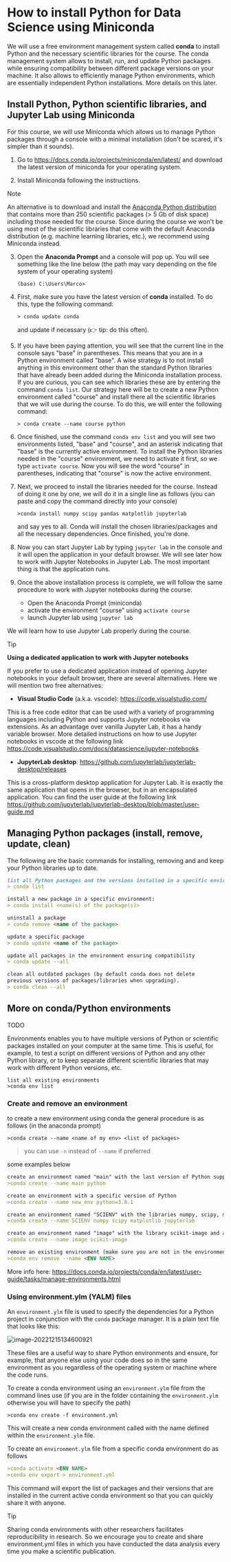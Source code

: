 # How to install Python for Data Science using Miniconda

We will use a free environment management system called **conda** to install Python and the necessary scientific libraries for the course. The conda management system allows to install, run, and update Python packages while ensuring compatibility between different package versions on your machine. It also allows to efficiently manage Python environments, which are essentially independent Python installations. More details on this later.

## Install Python, Python scientific libraries, and Jupyter Lab using Miniconda

For this course, we will use Miniconda which allows us to manage Python packages through a console with a minimal installation (don't be scared, it's simpler than it sounds).

1. Go to https://docs.conda.io/projects/miniconda/en/latest/ and download the latest version of miniconda for your operating system.

2. Install Miniconda following the instructions.

> [!NOTE]
> An alternative is to download and install the [Anaconda Python distribution](https://docs.anaconda.com/free/anaconda/install/) that contains more than 250 scientific packages (> 5 Gb of disk space) including those needed for the course. Since during the course we won't be using most of the scientific libraries that come with the default Anaconda distribution (e.g. machine learning libraries, etc.), we recommend using Miniconda instead.

3. Open the **Anaconda Prompt** and a console will pop up. You will see something like the line below (the path may vary depending on the file system of your operating system)

   ```
   (base) C:\Users\Marco>
   ```

4. First, make sure you have the latest version of **conda** installed. To do this, type the following command:

   ```
   > conda update conda
   ```
   and update if necessary (👉 tip: do this often). 

5. If you have been paying attention, you will see that the current line in the console says "base" in parentheses. This means that you are in a Python environment called "base". A wise strategy is to not install anything in this environment other than the standard Python libraries that have already been added during the Miniconda installation process. If you are curious, you can see which libraries these are by entering the command ``conda list``. Our strategy here will be to create a new Python environment  called "course" and install there all the scientific libraries that we will use during the course. To do this, we will enter the following command:

   ```
   > conda create --name course python
   ```

6. Once finished, use the command ``conda env list`` and you will see two environments listed, "base" and "course", and an asterisk indicating that "base" is the currently active environment. To install the Python libraries needed in the "course" environment, we need to activate it first, so we type ``activate course``. Now you will see the word "course" in parentheses, indicating that "course" is now the active environment.

7. Next, we proceed to install the libraries needed for the course. Instead of doing it one by one, we will do it in a single line as follows (you can paste and copy the command directly into your console)

   ```
   >conda install numpy scipy pandas matplotlib jupyterlab
   ```

   and say yes to all. Conda will install the chosen libraries/packages and all the necessary dependencies. Once finished, you're done.

8. Now you can start Jupyter Lab by typing ``jupyter lab`` in the console and it will open the application in your default browser. We will see later how to work with Jupyter Notebooks in Jupyter Lab. The most important thing is that the application runs.

9. Once the above installation process is complete, we will follow the same procedure to work with Jupyter notebooks during the course:
	- Open the Anaconda Prompt (miniconda)
	- activate the environment "course" using ``activate course``
	- launch Jupyter lab using ``jupyter lab``
	

We will learn how to use Jupyter Lab properly during the course.

> [!TIP]
> **Using a dedicated application to work with Jupyter notebooks**
>
> If you prefer to use a dedicated application instead of opening Jupyter notebooks in your default browser, there are several alternatives. Here we will mention two free alternatives:
>
> - **Visual Studio Code** (a.k.a. vscode):  https://code.visualstudio.com/
>
> This is a free code editor that can be used with a variety of programming languages including Python and supports Jupyter notebooks via extensions. As an advantage over vanilla Jupyter Lab, it has a handy variable browser. More detailed instructions on how to use Jupyter notebooks in vscode at the following link https://code.visualstudio.com/docs/datascience/jupyter-notebooks
>
> - **JupyterLab desktop**: https://github.com/jupyterlab/jupyterlab-desktop/releases
>
> This is a cross-platform desktop application for Jupyter Lab. It is exactly the same application that opens in the browser, but in an encapsulated application. You can find the user guide at the following link https://github.com/jupyterlab/jupyterlab-desktop/blob/master/user-guide.md


## Managing Python packages (install, remove, update, clean)

The following are the basic commands for installing, removing and and keep your Python libraries up to date.

```markdown
list all Python packages and the versions installed in a specific environment:
> conda list

install a new package in a specific environment:
> conda install <name(s) of the package(s)>

uninstall a package
> conda remove <name of the package>

update a specific package
> conda update <name of the package>

update all packages in the environment ensuring compatibility
> conda update --all

clean all outdated packages (by default conda does not delete
previous versions of packages/libraries when upgrading).
> conda clean --all
```




## More on conda/Python environments

TODO

Environments enables you to have multiple versions of Python or scientific packages installed on your computer at the same time. This is useful, for example, to test a script on different versions of Python and any other Python library, or to keep separate different scientific libraries that may work with different Python versions, etc.

```
list all existing environments
>conda env list
```

### Create  and remove an environment

to create a new environment using conda the general procedure is as follows (in the anaconda prompt)

``>conda create --name <name of my env> <list of packages>``

> you can use ``-n`` instead of ``--name`` if preferred 

some examples below

```markdown
create an environment named "main" with the last version of Python supported by conda
>conda create --name main python

create an environment with a specific version of Python
>conda create --name new_env python=3.8.1

create an environment named "SCIENV" with the libraries numpy, scipy, matplolib and jupyterlab (conda will take care of including all the necessary dependencies)
>conda create --name SCIENV numpy scipy matplotlib jupyterlab

create an environment named "image" with the library scikit-image and all the neccesary dependencies
>conda create --name image scikit-image

remove an existing environment (make sure you are not in the environment you want to remove)
>conda env remove --name <ENV NAME>
```



More info here: https://docs.conda.io/projects/conda/en/latest/user-guide/tasks/manage-environments.html

### Using environment.ylm (YALM) files

An ``environment.ylm`` file is used to specify the dependencies for a Python project in conjunction with the ``conda`` package manager. It is a plain text file that looks like this:

![image-20221215134600921](https://github.com/marcoalopez/Python_course/blob/main/img/image-20221215134600921.png?raw=true)

These files are a useful way to share Python environments and ensure, for example, that anyone else using your code does so in the same environment as you regardless of the operating system or machine where the code runs. 

To create a conda environment using an ``environment.ylm`` file from the command lines use (if you are in the folder containing the ``environment.ylm`` otherwise you will have to specify the path)

``>conda env create -f environment.yml``

This will create a new conda environment called with the name defined within the ``environment.ylm`` file. 

To create an ``environment.ylm`` file from a specific conda environment do as follows

```markdown
>conda activate <ENV NAME>
>conda env export > environment.yml
```

This command will export the list of packages and their versions that are installed in the current active conda environment so that you can quickly share it with anyone.

> [!TIP]
> Sharing conda environments with other researchers facilitates reproducibility in research. So we encourage you to create and share environment.yml files in which you have conducted the data analysis every time you make a scientific publication.
